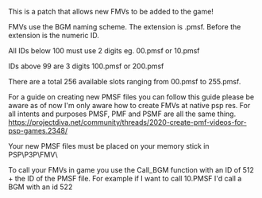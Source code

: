 This is a patch that allows new FMVs to be added to the game!

FMVs use the BGM naming scheme.
The extension is .pmsf.
Before the extension is the numeric ID.

All IDs below 100 must use 2 digits eg. 00.pmsf or 10.pmsf

IDs above 99 are 3 digits 100.pmsf or 200.pmsf

There are a total 256 available slots ranging from 00.pmsf to 255.pmsf.


For a guide on creating new PMSF files you can follow this guide please be aware as of now I'm only aware how to create FMVs at native psp res.
For all intents and purposes PMSF, PMF and PSMF are all the same thing.
https://projectdiva.net/community/threads/2020-create-pmf-videos-for-psp-games.2348/

Your new PMSF files must be placed on your memory stick in PSP\P3P\FMV\

To call your FMVs in game you use the Call_BGM function with an ID of 512 + the ID of the PMSF file.
For example if I want to call 10.PMSF I'd call a BGM with an id 522
